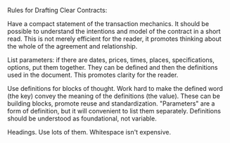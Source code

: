 Rules for Drafting Clear Contracts:

Have a compact statement of the transaction mechanics.  It should be possible to understand the intentions and model of the contract in a short read. This is not merely efficient for the reader, it promotes thinking about the whole of the agreement and relationship.

List parameters:  if there are dates, prices, times, places, specifications, options, put them together.  They can be defined and then the definitions used in the document.  This promotes clarity for the reader.

Use definitions for blocks of thought.  Work hard to make the defined word (the key) convey the meaning of the definitions (the value).
These can be building blocks, promote reuse and standardization.  "Parameters" are a form of definition, but it will convenient to list them separately.  Definitions should be understood as foundational, not variable.

Headings.  Use lots of them. Whitespace isn't expensive. 
